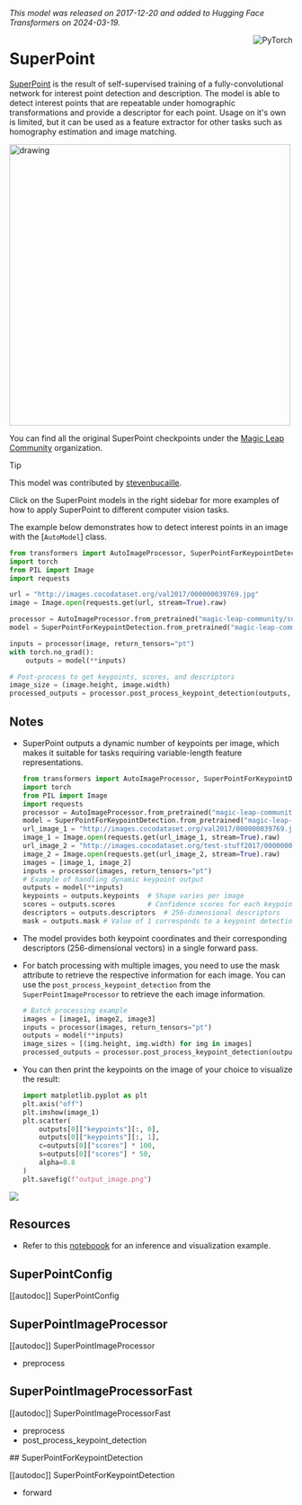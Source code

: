 <!--Copyright 2024 The HuggingFace Team. All rights reserved.

Licensed under the MIT License; you may not use this file except in compliance with
the License.

Unless required by applicable law or agreed to in writing, software distributed under the License is distributed on
an "AS IS" BASIS, WITHOUT WARRANTIES OR CONDITIONS OF ANY KIND, either express or implied. See the License for the
specific language governing permissions and limitations under the License.

⚠️ Note that this file is in Markdown but contain specific syntax for our doc-builder (similar to MDX) that may not be
rendered properly in your Markdown viewer.

-->
*This model was released on 2017-12-20 and added to Hugging Face Transformers on 2024-03-19.*

<div style="float: right;">
    <div class="flex flex-wrap space-x-1">
        <img alt="PyTorch" src="https://img.shields.io/badge/PyTorch-DE3412?style=flat&logo=pytorch&logoColor=white" >
    </div>
</div>

# SuperPoint

[SuperPoint](https://huggingface.co/papers/1712.07629) is the result of self-supervised training of a fully-convolutional network for interest point detection and description. The model is able to detect interest points that are repeatable under homographic transformations and provide a descriptor for each point. Usage on it's own is limited, but it can be used as a feature extractor for other tasks such as homography estimation and image matching.

<img src="https://huggingface.co/datasets/huggingface/documentation-images/resolve/main/transformers/model_doc/superpoint_architecture.png"
alt="drawing" width="500"/>

You can find all the original SuperPoint checkpoints under the [Magic Leap Community](https://huggingface.co/magic-leap-community) organization.

> [!TIP]
> This model was contributed by [stevenbucaille](https://huggingface.co/stevenbucaille).
>
> Click on the SuperPoint models in the right sidebar for more examples of how to apply SuperPoint to different computer vision tasks.



The example below demonstrates how to detect interest points in an image with the [`AutoModel`] class.
<hfoptions id="usage">
<hfoption id="AutoModel">

```py
from transformers import AutoImageProcessor, SuperPointForKeypointDetection
import torch
from PIL import Image
import requests

url = "http://images.cocodataset.org/val2017/000000039769.jpg"
image = Image.open(requests.get(url, stream=True).raw)

processor = AutoImageProcessor.from_pretrained("magic-leap-community/superpoint")
model = SuperPointForKeypointDetection.from_pretrained("magic-leap-community/superpoint")

inputs = processor(image, return_tensors="pt")
with torch.no_grad():
    outputs = model(**inputs)

# Post-process to get keypoints, scores, and descriptors
image_size = (image.height, image.width)
processed_outputs = processor.post_process_keypoint_detection(outputs, [image_size])
```

</hfoption>
</hfoptions>

## Notes

- SuperPoint outputs a dynamic number of keypoints per image, which makes it suitable for tasks requiring variable-length feature representations.

    ```py
    from transformers import AutoImageProcessor, SuperPointForKeypointDetection
    import torch
    from PIL import Image
    import requests
    processor = AutoImageProcessor.from_pretrained("magic-leap-community/superpoint")
    model = SuperPointForKeypointDetection.from_pretrained("magic-leap-community/superpoint")
    url_image_1 = "http://images.cocodataset.org/val2017/000000039769.jpg"
    image_1 = Image.open(requests.get(url_image_1, stream=True).raw)
    url_image_2 = "http://images.cocodataset.org/test-stuff2017/000000000568.jpg"
    image_2 = Image.open(requests.get(url_image_2, stream=True).raw)
    images = [image_1, image_2]
    inputs = processor(images, return_tensors="pt")
    # Example of handling dynamic keypoint output
    outputs = model(**inputs)
    keypoints = outputs.keypoints  # Shape varies per image
    scores = outputs.scores        # Confidence scores for each keypoint
    descriptors = outputs.descriptors  # 256-dimensional descriptors
    mask = outputs.mask # Value of 1 corresponds to a keypoint detection
    ```

- The model provides both keypoint coordinates and their corresponding descriptors (256-dimensional vectors) in a single forward pass.
- For batch processing with multiple images, you need to use the mask attribute to retrieve the respective information for each image. You can use the `post_process_keypoint_detection` from the `SuperPointImageProcessor` to retrieve the each image information.

    ```py
    # Batch processing example
    images = [image1, image2, image3]
    inputs = processor(images, return_tensors="pt")
    outputs = model(**inputs)
    image_sizes = [(img.height, img.width) for img in images]
    processed_outputs = processor.post_process_keypoint_detection(outputs, image_sizes)
    ```

- You can then print the keypoints on the image of your choice to visualize the result:
    ```py
    import matplotlib.pyplot as plt
    plt.axis("off")
    plt.imshow(image_1)
    plt.scatter(
        outputs[0]["keypoints"][:, 0],
        outputs[0]["keypoints"][:, 1],
        c=outputs[0]["scores"] * 100,
        s=outputs[0]["scores"] * 50,
        alpha=0.8
    )
    plt.savefig(f"output_image.png")
    ```

<div class="flex justify-center">
    <img src="https://cdn-uploads.huggingface.co/production/uploads/632885ba1558dac67c440aa8/ZtFmphEhx8tcbEQqOolyE.png">
</div>

## Resources

- Refer to this [noteboook](https://github.com/NielsRogge/Transformers-Tutorials/blob/master/SuperPoint/Inference_with_SuperPoint_to_detect_interest_points_in_an_image.ipynb) for an inference and visualization example.

## SuperPointConfig

[[autodoc]] SuperPointConfig

## SuperPointImageProcessor

[[autodoc]] SuperPointImageProcessor

- preprocess

## SuperPointImageProcessorFast

[[autodoc]] SuperPointImageProcessorFast
- preprocess
- post_process_keypoint_detection

<frameworkcontent>
<pt>
## SuperPointForKeypointDetection

[[autodoc]] SuperPointForKeypointDetection

- forward

</pt>
